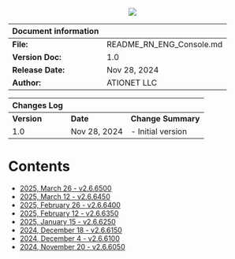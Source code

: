 <p align="center">
  <img src="https://github.com/Ationet/ationetdocs/raw/master/Content/Images/ATIOnetLogo_250x70.png" />
</p>

|**Document information**||
|--- |--- |
|**File:**|README_RN_ENG_Console.md|
|**Version Doc:**|1.0|
|**Release Date:**|Nov 28, 2024|
|**Author:**|ATIONET LLC|

|**Changes Log**|||
|--- |--- |--- |
|**Version**|**Date**|**Change Summary**|
|1.0|Nov 28, 2024|- Initial version


# Contents

- [2025, March 26 - v2.6.6500](/ATIONET-Console/v2.6.6500_EN.md)
- [2025, March 12 - v2.6.6450](/ATIONET-Console/v2.6.6450_EN.md)
- [2025, February 26 - v2.6.6400](/ATIONET-Console/v2.6.6400_EN.md)
- [2025, February 12 - v2.6.6350](/ATIONET-Console/v2.6.6350_EN.md)
- [2025, January 15 - v2.6.6250](/ATIONET-Console/v2.6.6250_EN.md)
- [2024, December 18 - v2.6.6150](20241218_ENG.md)
- [2024, December 4 - v2.6.6100](20241204_ENG.md)
- [2024, November 20 - v2.6.6050](20241120_ENG.md)
